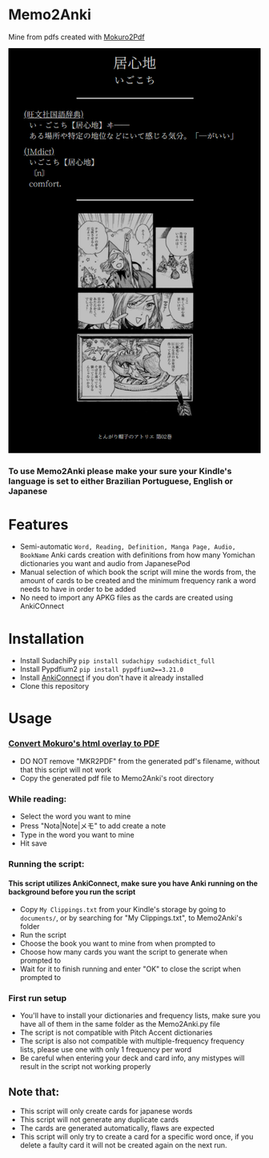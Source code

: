 # Memo2Anki
Mine from pdfs created with [Mokuro2Pdf](https://github.com/Kartoffel0/Mokuro2Pdf)
<p align="center">
  <img src="Memo2Anki-card.png">
</p>

### To use Memo2Anki please make your sure your Kindle's language is set to either Brazilian Portuguese, English or Japanese

# Features
- Semi-automatic ```Word, Reading, Definition, Manga Page, Audio, BookName``` Anki cards creation with definitions from how many Yomichan dictionaries you want and audio from JapanesePod
- Manual selection of which book the script will mine the words from, the amount of cards to be created and the minimum frequency rank a word needs to have in order to be added
- No need to import any APKG files as the cards are created using AnkiCOnnect

# Installation
- Install SudachiPy
`pip install sudachipy sudachidict_full`
- Install Pypdfium2
`pip install pypdfium2==3.21.0`
- Install [AnkiConnect](https://ankiweb.net/shared/info/2055492159) if you don't have it already installed
- Clone this repository

# Usage
### [Convert Mokuro's html overlay to PDF](https://github.com/Kartoffel0/Mokuro2Pdf)
- DO NOT remove "MKR2PDF" from the generated pdf's filename, without that this script will not work
- Copy the generated pdf file to Memo2Anki's root directory

### While reading:
- Select the word you want to mine
- Press "Nota|Note|メモ" to add create a note
- Type in the word you want to mine
- Hit save

### Running the script:
#### This script utilizes AnkiConnect, make sure you have Anki running on the background before you run the script
- Copy `My Clippings.txt` from your Kindle's storage by going to ```documents/```, or by searching for "My Clippings.txt", to Memo2Anki's folder
- Run the script
- Choose the book you want to mine from when prompted to
- Choose how many cards you want the script to generate when prompted to
- Wait for it to finish running and enter "OK" to close the script when prompted to

### First run setup
- You'll have to install your dictionaries and frequency lists, make sure you have all of them in the same folder as the Memo2Anki.py file
- The script is not compatible with Pitch Accent dictionaries
- The script is also not compatible with multiple-frequency frequency lists, please use one with only 1 frequency per word
- Be careful when entering your deck and card info, any mistypes will result in the script not working properly

## Note that:
- This script will only create cards for japanese words
- This script will not generate any duplicate cards
- The cards are generated automatically, flaws are expected
- This script will only try to create a card for a specific word once, if you delete a faulty card it will not be created again on the next run.

